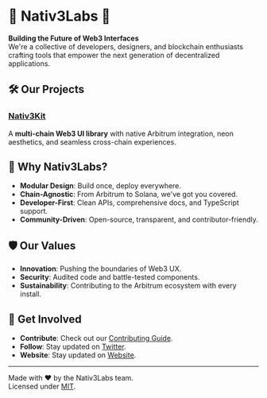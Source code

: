 # 🚀 Nativ3Labs 🌌

**Building the Future of Web3 Interfaces**  
We're a collective of developers, designers, and blockchain enthusiasts crafting tools that empower the next generation of decentralized applications.

## 🛠️ Our Projects

### [Nativ3Kit](https://github.com/Nativ3Labs/nativ3kit)  
A **multi-chain Web3 UI library** with native Arbitrum integration, neon aesthetics, and seamless cross-chain experiences.

## 🌟 Why Nativ3Labs?

- **Modular Design**: Build once, deploy everywhere.  
- **Chain-Agnostic**: From Arbitrum to Solana, we've got you covered.  
- **Developer-First**: Clean APIs, comprehensive docs, and TypeScript support.  
- **Community-Driven**: Open-source, transparent, and contributor-friendly.

## 🛡️ Our Values

- **Innovation**: Pushing the boundaries of Web3 UX.  
- **Security**: Audited code and battle-tested components.  
- **Sustainability**: Contributing to the Arbitrum ecosystem with every install.

## 🤝 Get Involved

- **Contribute**: Check out our [Contributing Guide](CONTRIBUTING.md).  
- **Follow**: Stay updated on [Twitter](https://twitter.com/nativ3labs).
- **Website**: Stay updated on [Website](https://nativ3labs.com).

---

Made with ❤️ by the Nativ3Labs team.  
Licensed under [MIT](LICENSE).
